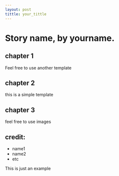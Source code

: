 ```yaml
---
layout: post
tittle: your_tittle  
---
```


# Story name, by yourname. 

## chapter 1 
Feel free to use another template

## chapter 2

this is a simple template 

## chapter 3

feel free to use images 





## credit: 

- name1
- name2
- etc 

This is just an example 
